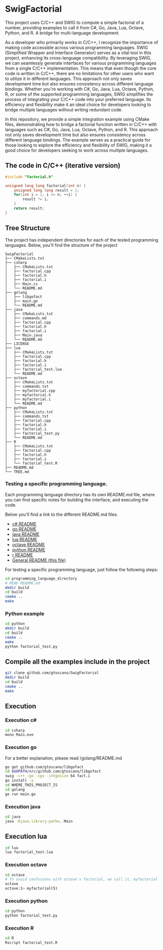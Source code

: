 # SwigFactorial
This project uses C/C++ and SWIG to compute a simple factorial of a number, providing examples to call it from C#, Go, Java, Lua, Octave, Python, and R. A bridge for multi-language development.

As a developer who primarily works in C/C++, I recognize the importance of making code accessible across various programming languages. SWIG (Simplified Wrapper and Interface Generator) serves as a vital tool in this project, enhancing its cross-language compatibility. By leveraging SWIG, we can seamlessly generate interfaces for various programming languages from a single C/C++ implementation. This means that even though the core code is written in C/C++, there are no limitations for other users who want to utilize it in different languages. This approach not only saves development time but also ensures consistency across different language bindings. Whether you're working with C#, Go, Java, Lua, Octave, Python, R, or some of the supported programming languages, SWIG simplifies the process of integrating your C/C++ code into your preferred language. Its efficiency and flexibility make it an ideal choice for developers looking to bridge multiple languages without writing redundant code.

In this repository, we provide a simple integration example using CMake files, demonstrating how to bridge a factorial function written in C/C++ with languages such as C#, Go, Java, Lua, Octave, Python, and R. This approach not only saves development time but also ensures consistency across different language bindings. The example serves as a practical guide for those looking to explore the efficiency and flexibility of SWIG, making it a good choice for developers seeking to work across multiple languages.

## The code in C/C++ (iterative version)
```C
#include "factorial.h"

unsigned long long factorial(int n) {
    unsigned long long result = 1;
    for(int i = 1; i <= n; ++i) {
        result *= i;
    }
    return result;
}
```
## Tree Structure
The project has independent directories for each of the tested programming languages. Below, you'll find the structure of the project

```
SwigFactorial
├── CMakeLists.txt
├── csharp
│   ├── CMakeLists.txt
│   ├── factorial.cpp
│   ├── factorial.h
│   ├── factorial.i
│   ├── Main.cs
│   └── README.md
├── golang
│   ├── libgofact
│   ├── main.go
│   └── README.md
├── java
│   ├── CMakeLists.txt
│   ├── commands.md
│   ├── factorial.cpp
│   ├── factorial.h
│   ├── factorial.i
│   ├── Main.java
│   └── README.md
├── LICENSE
├── lua
│   ├── CMakeLists.txt
│   ├── factorial.cpp
│   ├── factorial.h
│   ├── factorial.i
│   ├── factorial_test.lua
│   └── README.md
├── octave
│   ├── CMakeLists.txt
│   ├── commands.txt
│   ├── myfactorial.cpp
│   ├── myfactorial.h
│   ├── myfactorial.i
│   └── README.md
├── python
│   ├── CMakeLists.txt
│   ├── commands.txt
│   ├── factorial.cpp
│   ├── factorial.h
│   ├── factorial.i
│   ├── factorial_test.py
│   └── README.md
├── R
│   ├── CMakeLists.txt
│   ├── factorial.cpp
│   ├── factorial.h
│   ├── factorial.i
│   └── factorial_test.R
├── README.md
└── TREE.md
```
### Testing a specific programming language.
Each programming language directory has its own README.md file, where you can find specific notes for building the interface, and executing the code.

Below you'll find a link to the different README.md files.
- [c# README](csharp/README.md)
- [go README](golang/README.md)
- [java README](java/README.md)
- [lua README](lua/README.md)
- [octave README](octave/README.md)
- [python README](python/README.md)
- [r README](R/README.md)
- [General README (this file)](README.md)

For testing a specific programming language, just follow the following steps:
```sh
cd programming_language_directory
# READ README.md
mkdir build
cd build
cmake ..
make
```

### Python example

```sh
cd python 
mkdir build
cd build
cmake ..
make
python factorial_test.py
```


## Compile all the examples include in the project
```sh
git clone github.com/gtoscano/SwigFactorial
mkdir build
cd build
cmake ..
make
```

## Execution 
### Execution c#
```sh
cd csharp
mono Main.exe
```

### Execution go
For a better explanation, please read /golang/README.md
```sh
go get github.com/gtoscano/libgofact
cd $GOPATH/src/github.com/gtoscano/libgofact
swig -c++ -go -cgo -intgosize 64 fact.i
go install -x
cd WHERE_THIS_PROJECT_IS
cd golang
go run main.go 

```

### Execution java
```sh
cd java 
java -Djava.library.path=. Main

```

## Execution lua
```sh
cd lua
lua factorial_test.lua
```

### Execution octave


```sh
cd octave 
# To avoid confusions with octave's factorial, we call it, myfactorial
octave
octave:1> myfactorial(5)

```

### Execution python
```sh
cd python
python factorial_test.py
```

### Execution R
```sh
cd R 
Rscript factorial_test.R
```


